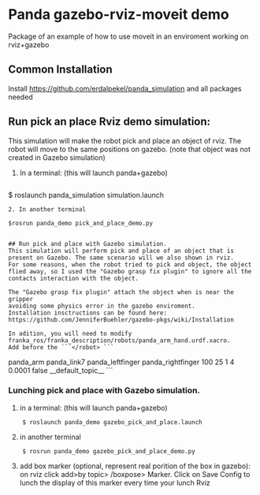 # Panda gazebo-rviz-moveit demo
Package of an example of how to use moveit in an enviroment working on rviz+gazebo

## Common Installation
Install https://github.com/erdalpekel/panda_simulation and all packages needed

## Run pick an place Rviz demo simulation:
This simulation will make the robot pick and place an object of rviz.
The robot will move to the same positions on gazebo. (note that object was not created in Gazebo simulation)


1. In a terminal: (this will launch panda+gazebo)
	```
  $ roslaunch panda_simulation simulation.launch
  ```
2. In another terminal
```
	$rosrun panda_demo pick_and_place_demo.py 
  ```

## Run pick and place with Gazebo simulation.
This simulation will perform pick and place of an object that is present on Gazebo. The same scenario will we also shown in rviz.
For some reasons, when the robot tried to pick and object, the object flied away, so I used the "Gazebo grasp fix plugin" to ignore all the contacts interaction with the object.

The "Gazebo grasp fix plugin" attach the object when is near the gripper
avoiding some physics error in the gazebo enviroment.
Installation insctructions can be found here: https://github.com/JenniferBuehler/gazebo-pkgs/wiki/Installation

In adition, you will need to modify franka_ros/franka_description/robots/panda_arm_hand.urdf.xacro.
Add before the ```</robot> ```
```
<!--Gazebo model plugin: grasp fix-->
  <gazebo>
    <plugin name="gazebo_grasp_fix" filename="libgazebo_grasp_fix.so">
      <arm>
        <arm_name>panda_arm</arm_name>
        <palm_link> panda_link7 </palm_link>
        <gripper_link> panda_leftfinger </gripper_link>
        <gripper_link> panda_rightfinger </gripper_link>
      </arm>
      <forces_angle_tolerance>100</forces_angle_tolerance>
      <update_rate>25</update_rate>
      <grip_count_threshold>1</grip_count_threshold>
      <max_grip_count>4</max_grip_count>
      <release_tolerance>0.0001</release_tolerance>
      <disable_collisions_on_attach>false</disable_collisions_on_attach>
      <contact_topic>__default_topic__</contact_topic>
    </plugin>
  </gazebo>
```

### Lunching pick and place with Gazebo simulation.
1. in a terminal: (this will launch panda+gazebo)
```
	$ roslaunch panda_demo gazebo_pick_and_place.launch
  ```
2. in another terminal
```
	$ rosrun panda_demo gazebo_pick_and_place_demo.py
  ```
3. add box marker (optional, represent real porition of the box in gazebo): 
	on rviz click add>by topic> /boxpose> Marker.
	Click on Save Config to lunch the display of this marker every time your lunch Rviz



